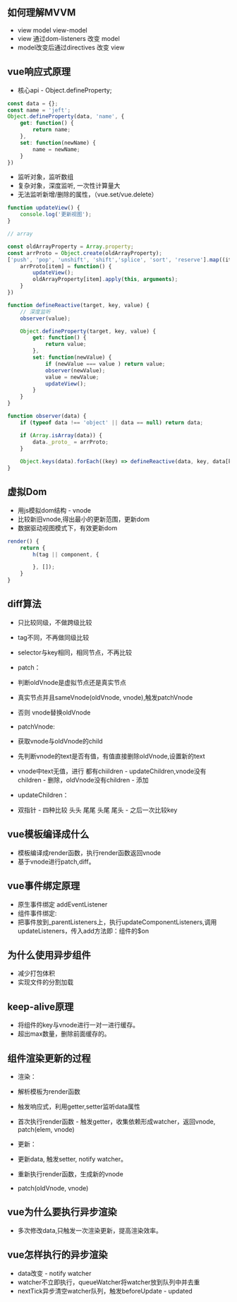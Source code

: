## 如何理解MVVM

* view model view-model
* view 通过dom-listeners 改变 model
* model改变后通过directives 改变 view

## vue响应式原理

* 核心api - Object.defineProperty;

``` js
const data = {};
const name = 'jeft';
Object.defineProperty(data, 'name', {
    get: function() {
        return name;
    },
    set: function(newName) {
        name = newName;
    }
})
```

* 监听对象，监听数组
* 复杂对象，深度监听, 一次性计算量大
* 无法监听新增/删除的属性，（vue.set/vue.delete）

``` js
function updateView() {
    console.log('更新视图');
}

// array

const oldArrayProperty = Array.property;
const arrProto = Object.create(oldArrayProperty);
['push', 'pop', 'unshift', 'shift','splice', 'sort', 'reserve'].map((item) => {
    arrProto[item] = function() {
        updateView();
        oldArrayProperty[item].apply(this, arguments);
    }
})

function defineReactive(target, key, value) {
    // 深度监听
    observer(value);

    Object.defineProperty(target, key, value) {
        get: function() {
            return value;
        },
        set: function(newValue) {
            if (newValue === value ) return value;
            observer(newValue);
            value = newValue;
            updateView();
        }
    }
}

function observer(data) {
    if (typeof data !== 'object' || data == null) return data;

    if (Array.isArray(data)) {
        data._proto_ = arrProto;
    }
    
    Object.keys(data).forEach((key) => defineReactive(data, key, data[key]));
}


```

## 虚拟Dom

* 用js模拟dom结构 - vnode
* 比较新旧vnode,得出最小的更新范围，更新dom
* 数据驱动视图模式下，有效更新dom

``` js
render() {
    return {
        h(tag || component, {

        }, []);
    }
}
```

## diff算法

* 只比较同级，不做跨级比较
* tag不同，不再做同级比较
* selector与key相同，相同节点，不再比较

* patch：
* 判断oldVnode是虚拟节点还是真实节点
* 真实节点并且sameVnode(oldVnode, vnode),触发patchVnode
* 否则 vnode替换oldVnode

* patchVnode:
* 获取vnode与oldVnode的child
* 先判断vnode的text是否有值，有值直接删除oldVnode,设置新的text
* vnode中text无值，进行 都有chiildren - updateChildren,vnode没有children - 删除，oldVnode没有children - 添加

* updateChildren：
* 双指针 - 四种比较 头头 尾尾 头尾 尾头 - 之后一次比较key

## vue模板编译成什么

* 模板编译成render函数，执行render函数返回vnode
* 基于vnode进行patch,diff。

## vue事件绑定原理

* 原生事件绑定 addEventListener
* 组件事件绑定:
* 把事件放到_parentListeners上，执行updateComponentListeners,调用updateListeners，传入add方法即：组件的$on

## 为什么使用异步组件

* 减少打包体积
* 实现文件的分割加载

## keep-alive原理

* 将组件的key与vnode进行一对一进行缓存。
* 超出max数量，删除前面缓存的。

## 组件渲染更新的过程

* 渲染：
* 解析模板为render函数
* 触发响应式，利用getter,setter监听data属性
* 首次执行render函数 - 触发getter，收集依赖形成watcher，返回vnode, patch(elem, vnode)

* 更新：
* 更新data, 触发setter, notify watcher。
* 重新执行render函数，生成新的vnode
* patch(oldVnode, vnode)

## vue为什么要执行异步渲染

* 多次修改data,只触发一次渲染更新，提高渲染效率。

## vue怎样执行的异步渲染

* data改变 - notify watcher
* watcher不立即执行，queueWatcher将watcher放到队列中并去重
* nextTick异步清空watcher队列，触发beforeUpdate - updated

